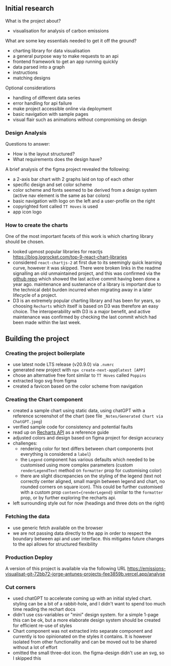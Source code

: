 ## Initial research
What is the project about?
- visualisation for analysis of carbon emissions

What are some key essentials needed to get it off the ground?
- charting library for data visualisation
- a general purpose way to make requests to an api
- frontend framework to get an app running quickly
- data parsed into a graph
- instructions
- matching designs

Optional considerations
- handling of different data series
- error handling for api failure
- make project accessible online via deployment
- basic navigation with sample pages
- visual flair such as animations without compromising on design

### Design Analysis
Questions to answer:
- How is the layout structured?
- What requirements does the design have?

A brief analysis of the figma project revealed the following:
- a 2-axis bar chart with 2 graphs laid on top of each other
- specific design and set color scheme
- color scheme and fonts seemed to be derived from a design system (active nav element is the same as bar colors)
- basic navigation with logo on the left and a user-profile on the right
- copyrighted font called `TT Hoves` is used
- app icon logo

### How to create the charts
One of the most important facets of this work is which charting library should be chosen.
- looked upmost popular libraries for reactjs
  https://blog.logrocket.com/top-9-react-chart-libraries
- considered `react-chartjs-2` at first due to its seemingly quick learning curve, however it was skipped. There were broken links in the readme signalling an old unmaintained project, and this was confirmed via the [github repo](https://github.com/reactchartjs/react-chartjs-2) which showed the last active commit having been done a year ago. maintenance and sustenance of a library is important due to the technical debt burden incurred when migrating away in a later lifecycle of a project.
- D3 is an extremely popular charting library and has been for years, so choosing `Recharts` which itself is based on D3 was therefore an easy choice. The interoperability with D3 is a major benefit, and active maintenance was confirmed by checking the last commit which had been made within the last week.

## Building the project
### Creating the project boilerplate
- use latest node LTS release (v20.9.0) via `.nvmrc`
- generated new project with `npx create-next-app@latest [APP]`
- chose an alternative free font similar to `TT Hoves` called `Poppins`
- extracted logo svg from figma
- created a favicon based on the color scheme from navigation

### Creating the Chart component
- created a sample chart using static data, using chatGPT with a reference screenshot of the chart (see file `_Notes/Generated Chart via ChatGPT.jpeg`)
- verified sample code for consistency and potential faults
- read up on [Recharts API](https://recharts.org/en-US/api) as a reference guide
- adjusted colors and design based on figma project for design accuracy
- challenges:
	- rendering color for text differs between chart components (not everything is considered a `label`)
	- the `Legend` component has various defaults which needed to be customised using more complex parameters (custom `renderLegendText` method  on `formatter` prop for customising color)
	- there are slight discrepancies on the styling of the legend (text not correctly center aligned, small margin between legend and chart, no rounded corners on square icon). This could be further customised with a custom prop `content={renderLegend}` similar to the `formatter` prop, or by further exploring the recharts api.
- left surrounding style out for now (headings and three dots on the right)

### Fetching the data
- use generic fetch available on the browser
- we are not passing data directly to the app in order to respect the boundary between api and user interface. this mitigates future changes to the api allows for structured flexibility

### Production Deploy
A version of this project is available via the following URL
https://emissions-visualisat-git-72bb72-jorge-antunes-projects-fee3859b.vercel.app/analyse

### Cut corners
- used chatGPT to accelerate coming up with an initial styled chart. styling can be a bit of a rabbit-hole, and I didn't want to spend too much time reading the rechart docs
- didn't use css-variables or "mini" design system. for a simple 1-page this can be ok, but a more elaborate design system should be created for efficient re-use of styles
- Chart component was not extracted into separate component and currently is too opinionated on the styles it contains. It is however isolated from other functionality and can be moved out to be shared without a lot of effort
- omitted the small three-dot icon. the figma-design didn't use an svg, so I skipped this
